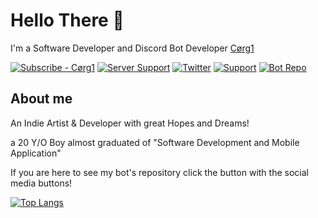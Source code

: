 # Hello There 👋

I'm a Software Developer and Discord Bot Developer [Cørg1](https://www.youtube.com/channel/UCnkviocxvPGS_80aNjJrCkQ)


[![Subscribe - Cørg1](https://img.shields.io/badge/Cørg1-F72424?style=for-the-badge&logo=youtube)](https://www.youtube.com/channel/UCnkviocxvPGS_80aNjJrCkQ)
[![Server Support](https://img.shields.io/badge/🐰_Bunny_Company_🐰-5865F2?style=for-the-badge&logo=discord&logoColor=FFFFFF)](https://discord.gg/UF4zErDJzD)
[![Twitter](https://img.shields.io/badge/@corgiOfficial1_(+18)-1DA1F2?style=for-the-badge&logo=twitter&logoColor=FFFFFF)](https://twitter.com/corgiOfficial1)
[![Support](https://img.shields.io/badge/Support_Me-FFDD00?style=for-the-badge&logo=buymeacoffee&logoColor=000000)](https://discord.gg/UF4zErDJzD)
[![Bot Repo](https://img.shields.io/badge/Bot_Project-34E1EB?style=for-the-badge&logo=discord&logoColor=FFFFFF)](https://github.com/Cd-corgi/OtterBot-project)


## About me

An Indie Artist & Developer with great Hopes and Dreams!

a 20 Y/O Boy almost graduated of "Software Development and Mobile Application"

If you are here to see my bot's repository click the button with the social media buttons!

[![Top Langs](https://github-readme-stats.vercel.app/api/top-langs/?username=cd-corgi&langs_count=8)](https://github.com/anuraghazra/github-readme-stats)

